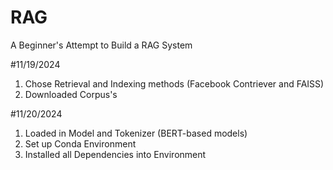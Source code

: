 # RAG
A Beginner's Attempt to Build a RAG System

#11/19/2024
1. Chose Retrieval and Indexing methods (Facebook Contriever and FAISS)
2. Downloaded Corpus's

#11/20/2024
1. Loaded in Model and Tokenizer (BERT-based models)
2. Set up Conda Environment
3. Installed all Dependencies into Environment

